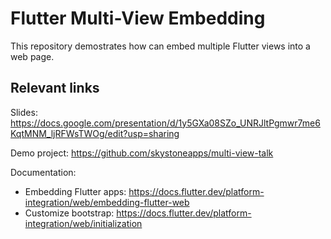 # Flutter Multi-View Embedding

This repository demostrates how can embed multiple Flutter views into a web page.

## Relevant links

Slides: https://docs.google.com/presentation/d/1y5GXa08SZo_UNRJltPgmwr7me6KqtMNM_ljRFWsTWOg/edit?usp=sharing

Demo project: https://github.com/skystoneapps/multi-view-talk

Documentation:

- Embedding Flutter apps: https://docs.flutter.dev/platform-integration/web/embedding-flutter-web
- Customize bootstrap: https://docs.flutter.dev/platform-integration/web/initialization
